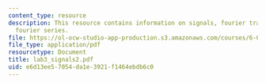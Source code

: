 ```yaml
---
content_type: resource
description: This resource contains information on signals, fourier transform, and
  fourier series.
file: https://ol-ocw-studio-app-production.s3.amazonaws.com/courses/6-071j-introduction-to-electronics-signals-and-measurement-spring-2006/e6d13ee57054da1e3921f1464ebdb6c0_lab3_signals2.pdf
file_type: application/pdf
resourcetype: Document
title: lab3_signals2.pdf
uid: e6d13ee5-7054-da1e-3921-f1464ebdb6c0
---
```

